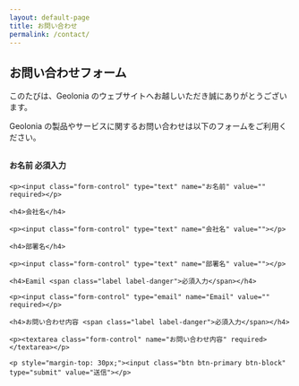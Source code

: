 ```yaml
---
layout: default-page
title: お問い合わせ
permalink: /contact/
---
```


## お問い合わせフォーム

このたびは、Geolonia のウェブサイトへお越しいただき誠にありがとうございます。

Geolonia の製品やサービスに関するお問い合わせは以下のフォームをご利用ください。


<div class="well form-group" style="margin: 30px 0;">
  <form class="contact" name="contact" method="POST" action="/thanks/" data-netlify="true">
    <h4>お名前 <span class="label label-danger">必須入力</span></h4>

    <p><input class="form-control" type="text" name="お名前" value="" required></p>

    <h4>会社名</h4>

    <p><input class="form-control" type="text" name="会社名" value=""></p>

    <h4>部署名</h4>

    <p><input class="form-control" type="text" name="部署名" value=""></p>

    <h4>Eamil <span class="label label-danger">必須入力</span></h4>

    <p><input class="form-control" type="email" name="Email" value="" required></p>

    <h4>お問い合わせ内容 <span class="label label-danger">必須入力</span></h4>

    <p><textarea class="form-control" name="お問い合わせ内容" required></textarea></p>

    <p style="margin-top: 30px;"><input class="btn btn-primary btn-block" type="submit" value="送信"></p>
  </form>
</div>
